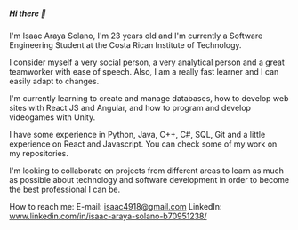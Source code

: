 ##### Hi there 👋

I'm Isaac Araya Solano, I'm 23 years old and I'm currently a Software Engineering Student at the Costa Rican Institute of Technology.

I consider myself a very social person, a very analytical person and a great teamworker with ease of speech. Also, I am a really fast learner and I can easily adapt to changes.

I'm currently learning to create and manage databases, how to develop web sites with React JS and Angular, and how to program and develop videogames with Unity.

I have some experience in Python, Java, C++, C#, SQL, Git and a little experience on React and Javascript. You can check some of my work on my repositories.

I'm looking to collaborate on projects from different areas to learn as much as possible about technology and software development in order to become the best professional I can be.

How to reach me:
E-mail: isaac4918@gmail.com
LinkedIn: www.linkedin.com/in/isaac-araya-solano-b70951238/
